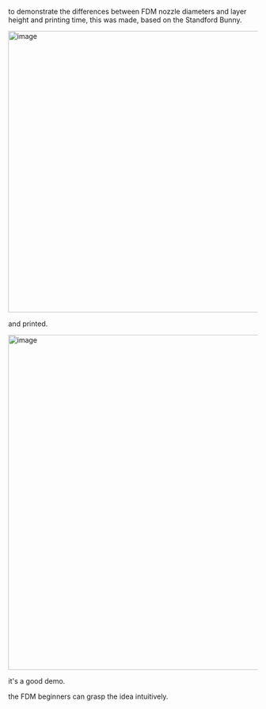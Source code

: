 
to demonstrate the differences between FDM nozzle diameters and layer height and printing time, this was made, based on the Standford Bunny. 

<img width="1023" height="568" alt="image" src="https://github.com/user-attachments/assets/18657e6e-ff8a-4f8b-a64e-3073e6436545" />

and printed. 

<img width="1026" height="676" alt="image" src="https://github.com/user-attachments/assets/36250f5d-75fe-471d-9ee9-d23b2745acd3" />

it's a good demo. 

the FDM beginners can grasp the idea intuitively. 
